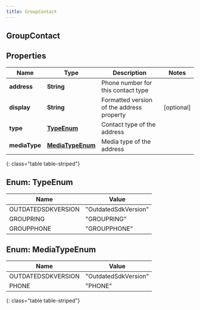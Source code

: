 ```yaml
---
title: GroupContact
---
```

## GroupContact


## Properties

| Name | Type | Description | Notes |
| ------------ | ------------- | ------------- | ------------- |
| **address** | **String** | Phone number for this contact type |  |
| **display** | **String** | Formatted version of the address property |  [optional] |
| **type** | [**TypeEnum**](#TypeEnum) | Contact type of the address |  |
| **mediaType** | [**MediaTypeEnum**](#MediaTypeEnum) | Media type of the address |  |
{: class="table table-striped"}


<a name="TypeEnum"></a>

## Enum: TypeEnum

| Name | Value |
| ---- | ----- |
| OUTDATEDSDKVERSION | &quot;OutdatedSdkVersion&quot; |
| GROUPRING | &quot;GROUPRING&quot; |
| GROUPPHONE | &quot;GROUPPHONE&quot; |


<a name="MediaTypeEnum"></a>

## Enum: MediaTypeEnum

| Name | Value |
| ---- | ----- |
| OUTDATEDSDKVERSION | &quot;OutdatedSdkVersion&quot; |
| PHONE | &quot;PHONE&quot; |
{: class="table table-striped"}


